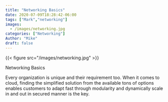 ```yaml
---
title: "Networking Basics"
date: 2020-07-09T18:28:42-06:00
tags: ["Mark","networking"]
images:
  - /images/networking.jpg
categories: ["Networking"]
Author: "Mike"
draft: false
---
```


{{< figure src="/images/networking.jpg" >}}

Networking Basics

Every organization is unique and their requirement too. When it comes to cloud, finding the simplified solution from the available tons of options enables customers to adapt fast through modularity and dynamically scale in and out in secured manner is the key.
